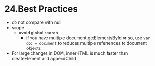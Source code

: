 # 24.Best Practices

* do not compare with null
* scope
  * avoid global search
    * if you have multiple document.getElementsById or so, use `var doc = document` to reduces multiple referrences to document objects
* For large changes in DOM, innerHTML is much faster than createElement and appendChild

